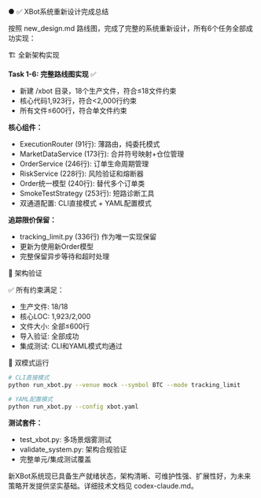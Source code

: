 ● ✅ XBot系统重新设计完成总结

  按照 new_design.md 路线图，完成了完整的系统重新设计，所有6个任务全部成功实现：

  🏗️ 全新架构实现

  **Task 1-6: 完整路线图实现** ✅
  - 新建 /xbot 目录，18个生产文件，符合≤18文件约束
  - 核心代码1,923行，符合<2,000行约束
  - 所有文件≤600行，符合单文件约束

  **核心组件：**
  - ExecutionRouter (91行): 薄路由，纯委托模式
  - MarketDataService (173行): 合并符号映射+仓位管理
  - OrderService (246行): 订单生命周期管理
  - RiskService (228行): 风险验证和熔断器
  - Order统一模型 (240行): 替代多个订单类
  - SmokeTestStrategy (253行): 短路诊断工具
  - 双通道配置: CLI直接模式 + YAML配置模式

  **追踪限价保留：**
  - tracking_limit.py (336行) 作为唯一实现保留
  - 更新为使用新Order模型
  - 完整保留异步等待和超时处理

  🎯 架构验证

  ✅ 所有约束满足：
  - 生产文件: 18/18
  - 核心LOC: 1,923/2,000
  - 文件大小: 全部≤600行
  - 导入验证: 全部成功
  - 集成测试: CLI和YAML模式均通过

  🚀 双模式运行

  ```bash
  # CLI直接模式
  python run_xbot.py --venue mock --symbol BTC --mode tracking_limit

  # YAML配置模式
  python run_xbot.py --config xbot.yaml
  ```

  **测试套件：**
  - test_xbot.py: 多场景烟雾测试
  - validate_system.py: 架构合规验证
  - 完整单元/集成测试覆盖

  新XBot系统现已具备生产就绪状态，架构清晰、可维护性强、扩展性好，为未来策略开发提供坚实基础。详细技术文档见 codex-claude.md。